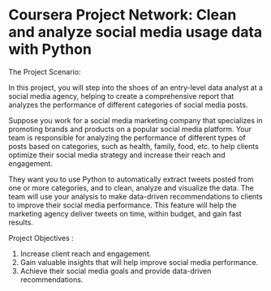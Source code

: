 # Coursera Project Network: Clean and analyze social media usage data with Python

The Project Scenario: 

In this project, you will step into the shoes of an entry-level data analyst at a social media agency, helping to  create a comprehensive report that analyzes the performance of different categories of social media posts.

Suppose you work for a social media marketing company that specializes in promoting brands and products on a popular social media platform. Your team is responsible for analyzing the performance of different types of posts based on categories, such as health, family, food, etc. to help clients optimize their social media strategy and increase their reach and engagement.  

They want you to use Python to automatically extract tweets posted from one or more categories, and to clean, analyze and visualize the data. The team will use your analysis to  make data-driven recommendations to clients to improve their social media performance. This feature will help the marketing agency deliver tweets on time, within budget, and gain fast results.

Project Objectives :

1. Increase client reach and engagement.
2. Gain valuable insights that will help improve social media performance.
3. Achieve their social media goals and provide data-driven recommendations.





